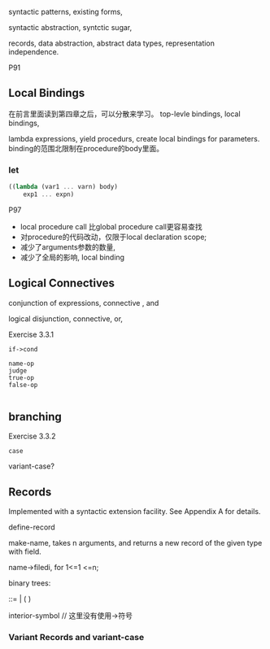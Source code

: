 syntactic patterns, existing forms,

syntactic abstraction,  syntctic sugar, 

records, data abstraction, abstract data types, representation independence. 

P91

## Local Bindings
在前言里面读到第四章之后，可以分散来学习。
top-levle bindings, local bindings, 

lambda expressions, yield procedurs, create local bindings for parameters. binding的范围北限制在procedure的body里面。

### let
```scheme
((lambda (var1 ... varn) body)
    exp1 ... expn)

```
P97

- local procedure call 比global procedure call更容易查找
- 对procedure的代码改动，仅限于local declaration scope;
- 减少了arguments参数的数量, 
- 减少了全局的影响, local binding

## Logical Connectives
conjunction of expressions, connective ,  and

logical disjunction, connective,  or, 

Exercise 3.3.1

```
if->cond

name-op
judge
true-op
false-op


```
## branching

Exercise 3.3.2

```
case

```
variant-case?

## Records
Implemented with a syntactic extension facility.
See Appendix A for details.

define-record

make-name, takes n arguments, and returns a new record of the given type with field.

name->filedi, for 1<=1 <=n; 

binary trees:

<tree>::= <number> | (<symbol> <tree> <tree>)

interior-symbol  // 这里没有使用->符号

### Variant Records and variant-case









